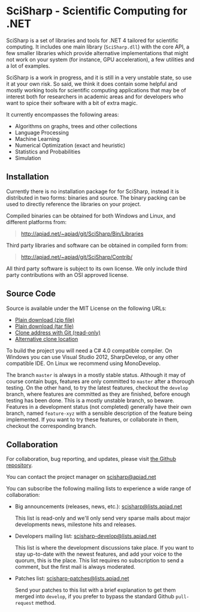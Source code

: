 SciSharp - Scientific Computing for .NET
========================================

SciSharp is a set of libraries and tools for .NET 4 tailored for
scientific computing. It includes one main library (`SciSharp.dll`)
with the core API, a few smaller libraries which provide alternative
implementations that might not work on your system (for instance,
GPU acceleration), a few utilities and a lot of examples.

SciSharp is a work in progress, and it is still in a very unstable
state, so use it at your own risk. So said, we think it does
contain some helpful and mostly working tools for scientific 
computing applications that may be of interest both for researchers
in academic areas and for developers who want to spice their software
with a bit of extra magic.

It currently encompasses the following areas:

 * Algorithms on graphs, trees and other collections
 * Language Processing
 * Machine Learning
 * Numerical Optimization (exact and heuristic) 
 * Statistics and Probabilities
 * Simulation


Installation
------------

Currently there is no installation package for for SciSharp,
instead it is distributed in two forms: binaries and source.
The binary packing can be used to directly reference the
libraries on your project. 

Compiled binaries can be obtained for both Windows and Linux,
and different platforms from:

> <http://apiad.net/~apiad/git/SciSharp/Bin/Libraries> 

Third party libraries and software can be obtained in compiled form from:

> <http://apiad.net/~apiad/git/SciSharp/Contrib/>

All third party software is subject to its own license.
We only include third party contributions with an OSI approved
license.

			   
Source Code
-----------

Source is available under the MIT License on the following URLs:

* [Plain download (zip file)](https://github.com/AlejandroPiad/SciSharp/zipball/master.zip)
* [Plain download (tar file)](https://github.com/AlejandroPiad/SciSharp/tarball/master.tar.gz)
* [Clone address with Git (read-only)](https://github.com/AlejandroPiad/SciSharp.git)
* [Alternative clone location](http://apiad.net/~apiad/git/SciSharp/)

To build the project you will need a C# 4.0 compatible
compiler. On Windows you can use Visual Studio 2012,
SharpDevelop, or any other compatible IDE.
On Linux we recommend using MonoDevelop.

The branch `master` is always in a mostly stable status.
Although it may of course contain bugs, features are only
committed to `master` after a thorough testing. On the
other hand, to try the latest features, checkout the
`develop` branch, where features are committed as they are
finished, before enough testing has been done. This is a 
mostly unstable branch, so beware. Features in a development
status (not completed) generally have their own branch,
named `feature-xyz` with a sensible description of
the feature being implemented. If you want to try
these features, or collaborate in them, checkout the
corresponding branch.

	
Collaboration
-------------
	
For collaboration, bug reporting, and updates, please visit 
[the Github repository](https://github.com/AlejandroPiad/SciSharp/).

You can contact the project manager on <scisharp@apiad.net>

You can subscribe the following mailing lists to experience
a wide range of collaboration:

* Big announcements (releases, news, etc.):
[scisharp@lists.apiad.net](mailto:scisharp-subscribe@lists.apiad.net)

    This list is read-only and we'll only send very sparse mails
about major developments news, milestone hits and releases.

* Developers mailing list:
[scisharp-develop@lists.apiad.net](mailto:scisharp-develop-subscribe@lists.apiad.net)

    This list is where the development discussions take place.
If you want to stay up-to-date with the newest features,
and add your voice to the quorum, this is the place. This 
list requires no subscription to send a comment, but
the first mail is always moderated.

* Patches list:
[scisharp-patches@lists.apiad.net](mailto:scisharp-patches@lists.apiad.net)

    Send your patches to this list with a brief explanation
to get them merged into `develop`, if you prefer to bypass
the standard Github `pull-request` method.